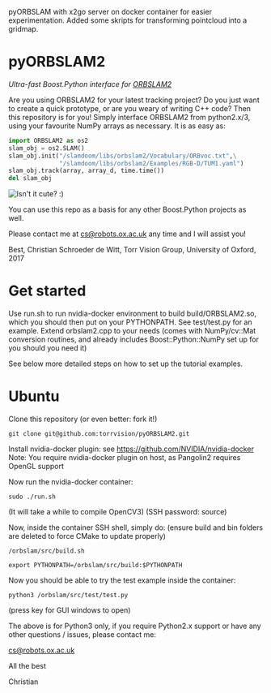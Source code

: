 pyORBSLAM with x2go server on docker container for easier experimentation. Added some skripts for transforming pointcloud into a gridmap.




# pyORBSLAM2
*Ultra-fast Boost.Python interface for [ORBSLAM2](https://github.com/raulmur/ORB_SLAM2)*

Are you using ORBSLAM2 for your latest tracking project? Do you just want to create a quick prototype, or are you weary of writing C++ code? Then this repository is for you! Simply interface ORBSLAM2 from python2.x/3, using your favourite NumPy arrays as necessary. It is as easy as:

```python
import ORBSLAM2 as os2
slam_obj = os2.SLAM()
slam_obj.init("/slamdoom/libs/orbslam2/Vocabulary/ORBvoc.txt",\
              "/slamdoom/libs/orbslam2/Examples/RGB-D/TUM1.yaml")
slam_obj.track(array, array_d, time.time())
del slam_obj
```


![Isn't it cute? :) ](https://cdn.pixabay.com/photo/2014/04/02/14/05/snake-306109_640.png)

You can use this repo as a basis for any other Boost.Python projects as well.

Please contact me at cs@robots.ox.ac.uk any time and I will assist you!

Best, Christian Schroeder de Witt, Torr Vision Group, University of Oxford, 2017

# Get started

Use run.sh to run nvidia-docker environment to build build/ORBSLAM2.so, which you should then put on your PYTHONPATH.
See test/test.py for an example. Extend orbslam2.cpp to your needs (comes with NumPy/cv::Mat conversion routines, and already includes Boost::Python::NumPy set up for you should you need it)

See below more detailed steps on how to set up the tutorial examples.

# Ubuntu 

Clone this repository (or even better: fork it!)

`git clone git@github.com:torrvision/pyORBSLAM2.git`

Install nvidia-docker plugin: see https://github.com/NVIDIA/nvidia-docker
Note: You require nvidia-docker plugin on host, as Pangolin2 requires OpenGL support

Now run the nvidia-docker container:

`sudo ./run.sh`

(It will take a while to compile OpenCV3)
(SSH password: source)

Now, inside the container SSH shell, simply do:
(ensure build and bin folders are deleted to force CMake to update properly)

`/orbslam/src/build.sh`

`export PYTHONPATH=/orbslam/src/build:$PYTHONPATH`

Now you should be able to try the test example inside the container:

`python3 /orbslam/src/test/test.py`

(press key for GUI windows to open)

The above is for Python3 only, if you require Python2.x support or have any other questions / issues, please contact me:

[cs@robots.ox.ac.uk](mailto:cs@robots.ox.ac.uk)

All the best

Christian
